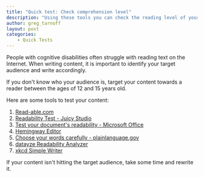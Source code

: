 ```yaml
---
title: "Quick test: Check comprehension level"
description: "Using these tools you can check the reading level of your written content."
author: greg_tarnoff
layout: post
categories:
    - Quick Tests
---
```


People with cognitive disabilities often struggle with reading text on the Internet. When writing content, it is important to identify your target audience and write accordingly. 

If you don't know who your audience is, target your content towards a reader between the ages of 12 and 15 years old.

Here are some tools to test your content:

1. [Read-able.com](https://www.webpagefx.com/tools/read-able/)
2. [Readability Test - Juicy Studio](http://juicystudio.com/services/readability.php)
3. [Test your document's readability - Microsoft Office](http://office.microsoft.com/en-us/word-help/test-your-document-s-readability-HP010148506.aspx)
4. [Hemingway Editor](http://www.hemingwayapp.com/)
5. [Choose your words carefully - plainlanguage.gov](https://plainlanguage.gov/guidelines/words/)
6. [datayze Readability Analyzer](https://datayze.com/readability-analyzer.php)
5. [xkcd Simple Writer](https://xkcd.com/simplewriter/)


If your content isn't hitting the target audience, take some time and rewrite it.
